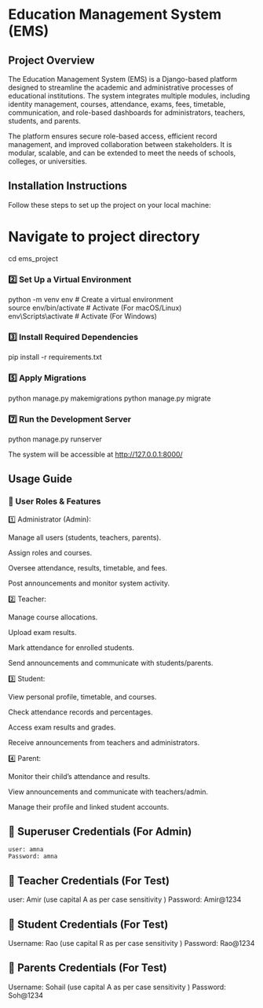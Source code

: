 # Education Management System (EMS)

##  Project Overview
The Education Management System (EMS) is a Django-based platform designed to streamline the academic and administrative processes of educational institutions. The system integrates multiple modules, including identity management, courses, attendance, exams, fees, timetable, communication, and role-based dashboards for administrators, teachers, students, and parents.

The platform ensures secure role-based access, efficient record management, and improved collaboration between stakeholders. It is modular, scalable, and can be extended to meet the needs of schools, colleges, or universities.

##  Installation Instructions
Follow these steps to set up the project on your local machine:

# Navigate to project directory
cd ems_project



### **2️⃣ Set Up a Virtual Environment**
python -m venv env        # Create a virtual environment  
source env/bin/activate   # Activate (For macOS/Linux)  
env\Scripts\activate      # Activate (For Windows)  




### **3️⃣ Install Required Dependencies**

pip install -r requirements.txt



### **5️⃣ Apply Migrations**

python manage.py makemigrations 
python manage.py migrate



### **7️⃣ Run the Development Server**

python manage.py runserver

The system will be accessible at http://127.0.0.1:8000/


##  Usage Guide
### **🔹 User Roles & Features**
1️⃣ Administrator (Admin):

Manage all users (students, teachers, parents).

Assign roles and courses.

Oversee attendance, results, timetable, and fees.

Post announcements and monitor system activity.

2️⃣ Teacher:

Manage course allocations.

Upload exam results.

Mark attendance for enrolled students.

Send announcements and communicate with students/parents.

3️⃣ Student:

View personal profile, timetable, and courses.

Check attendance records and percentages.

Access exam results and grades.

Receive announcements from teachers and administrators.

4️⃣ Parent:

Monitor their child’s attendance and results.

View announcements and communicate with teachers/admin.

Manage their profile and linked student accounts.

## 🔑 Superuser Credentials (For Admin)
```
user: amna
Password: amna
```
## 🔑 Teacher Credentials (For Test)
user: Amir (use capital A as per case sensitivity )
Password: Amir@1234

## 🔑 Student  Credentials (For Test)
Username: Rao (use capital R as per case sensitivity )
Password: Rao@1234
## 🔑 Parents  Credentials (For Test)
Username: Sohail (use capital A as per case sensitivity )
Password: Soh@1234
